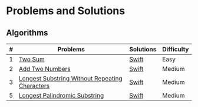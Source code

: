# Problems and Solutions

## Algorithms

| **#** | **Problems**                             | **Solutions**                            | **Difficulty** |
| ----- | ---------------------------------------- | ---------------------------------------- | -------------- |
| 1     | [Two Sum](https://leetcode.com/problems/two-sum) | [Swift](https://github.com/marslin1220/LeetCode/tree/master/AddTwoNumbers.playground) | Easy           |
| 2     | [Add Two Numbers](https://leetcode.com/problems/add-two-numbers) | [Swift](https://github.com/marslin1220/LeetCode/tree/master/TwoSum.playground) | Medium         |
| 3     | [Longest Substring Without Repeating Characters](https://leetcode.com/problems/longest-substring-without-repeating-characters) | [Swift]()                                | Medium         |
| 5     | [Longest Palindromic Substring](https://leetcode.com/problems/longest-palindromic-substring/) | [Swift]()                                | Medium         |